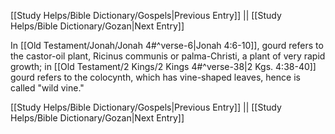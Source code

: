 [[Study Helps/Bible Dictionary/Gospels|Previous Entry]]  ||  [[Study Helps/Bible Dictionary/Gozan|Next Entry]]

 In [[Old Testament/Jonah/Jonah 4#^verse-6|Jonah 4:6-10]], gourd refers to the castor-oil plant, Ricinus communis or palma-Christi, a plant of very rapid growth; in [[Old Testament/2 Kings/2 Kings 4#^verse-38|2 Kgs. 4:38-40]] gourd refers to the colocynth, which has vine-shaped leaves, hence is called "wild vine."

[[Study Helps/Bible Dictionary/Gospels|Previous Entry]]  ||  [[Study Helps/Bible Dictionary/Gozan|Next Entry]]